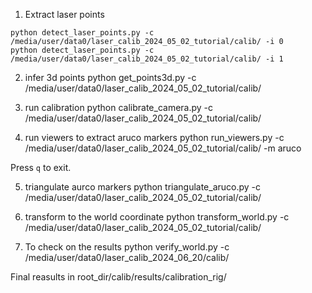1. Extract laser points
```
python detect_laser_points.py -c /media/user/data0/laser_calib_2024_05_02_tutorial/calib/ -i 0
python detect_laser_points.py -c /media/user/data0/laser_calib_2024_05_02_tutorial/calib/ -i 1
```

2. infer 3d points
python get_points3d.py -c /media/user/data0/laser_calib_2024_05_02_tutorial/calib/

3. run calibration
python calibrate_camera.py -c /media/user/data0/laser_calib_2024_05_02_tutorial/calib/

4. run viewers to extract aruco markers 
python run_viewers.py -c /media/user/data0/laser_calib_2024_05_02_tutorial/calib/ -m aruco

Press `q` to exit. 

5. triangulate aurco markers
python triangulate_aruco.py -c /media/user/data0/laser_calib_2024_05_02_tutorial/calib/

6. transform to the world coordinate
python transform_world.py -c /media/user/data0/laser_calib_2024_05_02_tutorial/calib/

7. To check on the results
python verify_world.py -c /media/user/data0/laser_calib_2024_06_20/calib/

Final reasults in root_dir/calib/results/calibration_rig/
